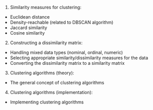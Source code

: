 1. Similarity measures for clustering: 
- Euclidean distance 
- Density-reachable (related to DBSCAN algorithm) 
- Jaccard similarity 
- Cosine similarity 

2. Constructing a dissimilarity matrix: 
- Handling mixed data types (nominal, ordinal, numeric) 
- Selecting appropriate similarity/dissimilarity measures for the data 
- Converting the dissimilarity matrix to a similarity matrix 

3. Clustering algorithms (theory): 
- The general concept of clustering algorithms 

4. Clustering algorithms (implementation): 
- Implementing clustering algorithms 
